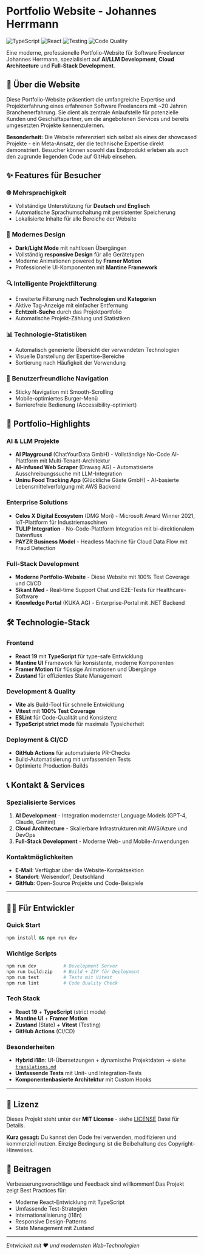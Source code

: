 # Portfolio Website - Johannes Herrmann

![TypeScript](https://img.shields.io/badge/TypeScript-strict-blue)
![React](https://img.shields.io/badge/React-19-61DAFB)
![Testing](https://img.shields.io/badge/Testing-Vitest-green)
![Code Quality](https://img.shields.io/badge/SonarQube-coming%20soon-yellow)

Eine moderne, professionelle Portfolio-Website für Software Freelancer Johannes Herrmann, spezialisiert auf **AI/LLM Development**, **Cloud Architecture** und **Full-Stack Development**.

## 🎯 Über die Website

Diese Portfolio-Website präsentiert die umfangreiche Expertise und Projekterfahrung eines erfahrenen Software Freelancers mit ~20 Jahren Branchenerfahrung. Sie dient als zentrale Anlaufstelle für potenzielle Kunden und Geschäftspartner, um die angebotenen Services und bereits umgesetzten Projekte kennenzulernen.

**Besonderheit:** Die Website referenziert sich selbst als eines der showcased Projekte - ein Meta-Ansatz, der die technische Expertise direkt demonstriert. Besucher können sowohl das Endprodukt erleben als auch den zugrunde liegenden Code auf GitHub einsehen.

## ✨ Features für Besucher

### 🌐 **Mehrsprachigkeit**
- Vollständige Unterstützung für **Deutsch** und **Englisch**
- Automatische Sprachumschaltung mit persistenter Speicherung
- Lokalisierte Inhalte für alle Bereiche der Website

### 🎨 **Modernes Design**
- **Dark/Light Mode** mit nahtlosen Übergängen
- Vollständig **responsive Design** für alle Gerätetypen
- Moderne Animationen powered by **Framer Motion**
- Professionelle UI-Komponenten mit **Mantine Framework**

### 🔍 **Intelligente Projektfilterung**
- Erweiterte Filterung nach **Technologien** und **Kategorien**
- Aktive Tag-Anzeige mit einfacher Entfernung
- **Echtzeit-Suche** durch das Projektportfolio
- Automatische Projekt-Zählung und Statistiken

### 📊 **Technologie-Statistiken**
- Automatisch generierte Übersicht der verwendeten Technologien
- Visuelle Darstellung der Expertise-Bereiche
- Sortierung nach Häufigkeit der Verwendung

### 📱 **Benutzerfreundliche Navigation**
- Sticky Navigation mit Smooth-Scrolling
- Mobile-optimiertes Burger-Menü
- Barrierefreie Bedienung (Accessibility-optimiert)

## 🚀 Portfolio-Highlights

### **AI & LLM Projekte**
- **AI Playground** (ChatYourData GmbH) - Vollständige No-Code AI-Plattform mit Multi-Tenant-Architektur
- **AI-infused Web Scraper** (Drawag AG) - Automatisierte Ausschreibungssuche mit LLM-Integration
- **Uninu Food Tracking App** (Glückliche Gäste GmbH) - AI-basierte Lebensmittelverfolgung mit AWS Backend

### **Enterprise Solutions**
- **Celos X Digital Ecosystem** (DMG Mori) - Microsoft Award Winner 2021, IoT-Plattform für Industriemaschinen
- **TULIP Integration** - No-Code-Plattform Integration mit bi-direktionalem Datenfluss
- **PAYZR Business Model** - Headless Machine für Cloud Data Flow mit Fraud Detection

### **Full-Stack Development**
- **Moderne Portfolio-Website** - Diese Website mit 100% Test Coverage und CI/CD
- **Sikant Med** - Real-time Support Chat und E2E-Tests für Healthcare-Software
- **Knowledge Portal** (KUKA AG) - Enterprise-Portal mit .NET Backend

## 🛠️ Technologie-Stack

### **Frontend**
- **React 19** mit **TypeScript** für type-safe Entwicklung
- **Mantine UI** Framework für konsistente, moderne Komponenten
- **Framer Motion** für flüssige Animationen und Übergänge
- **Zustand** für effizientes State Management

### **Development & Quality**
- **Vite** als Build-Tool für schnelle Entwicklung
- **Vitest** mit **100% Test Coverage**
- **ESLint** für Code-Qualität und Konsistenz
- **TypeScript strict mode** für maximale Typsicherheit

### **Deployment & CI/CD**
- **GitHub Actions** für automatisierte PR-Checks
- Build-Automatisierung mit umfassenden Tests
- Optimierte Production-Builds

## 📞 Kontakt & Services

### **Spezialisierte Services**
1. **AI Development** - Integration modernster Language Models (GPT-4, Claude, Gemini)
2. **Cloud Architecture** - Skalierbare Infrastrukturen mit AWS/Azure und DevOps
3. **Full-Stack Development** - Moderne Web- und Mobile-Anwendungen

### **Kontaktmöglichkeiten**
- **E-Mail**: Verfügbar über die Website-Kontaktsektion
- **Standort**: Weisendorf, Deutschland
- **GitHub**: Open-Source Projekte und Code-Beispiele

---

## 👨‍💻 Für Entwickler

### **Quick Start**
```bash
npm install && npm run dev
```

### **Wichtige Scripts**
```bash
npm run dev          # Development Server
npm run build:zip    # Build + ZIP für Deployment
npm run test         # Tests mit Vitest
npm run lint         # Code Quality Check
```

### **Tech Stack**
- **React 19** + **TypeScript** (strict mode)
- **Mantine UI** + **Framer Motion**
- **Zustand** (State) + **Vitest** (Testing)
- **GitHub Actions** (CI/CD)

### **Besonderheiten**
- **Hybrid i18n**: UI-Übersetzungen + dynamische Projektdaten → siehe [`translations.md`](./translations.md)
- **Umfassende Tests** mit Unit- und Integration-Tests
- **Komponentenbasierte Architektur** mit Custom Hooks

---

## 📄 Lizenz

Dieses Projekt steht unter der **MIT License** - siehe [LICENSE](./LICENSE) Datei für Details. 

**Kurz gesagt:** Du kannst den Code frei verwenden, modifizieren und kommerziell nutzen. Einzige Bedingung ist die Beibehaltung des Copyright-Hinweises.

## 🤝 Beitragen

Verbesserungsvorschläge und Feedback sind willkommen! Das Projekt zeigt Best Practices für:
- Moderne React-Entwicklung mit TypeScript
- Umfassende Test-Strategien
- Internationalisierung (i18n)
- Responsive Design-Patterns
- State Management mit Zustand

---

*Entwickelt mit ❤️ und modernsten Web-Technologien*